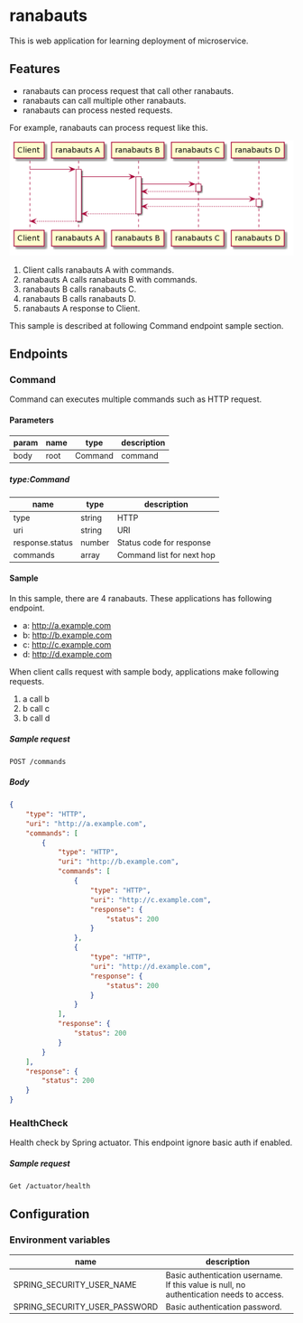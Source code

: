 # ranabauts
This is web application for learning deployment of microservice.

## Features

* ranabauts can process request that call other ranabauts.
* ranabauts can call multiple other ranabauts.
* ranabauts can process nested requests. 

For example, ranabauts can process request like this.

![sample](./doc/sample.png)

1. Client calls ranabauts A with commands.
2. ranabauts A calls ranabauts B with commands.
3. ranabauts B calls ranabauts C.
4. ranabauts B calls ranabauts D.
5. ranabauts A response to Client.

This sample is described at following Command endpoint sample section.

## Endpoints

### Command

Command can executes multiple commands such as HTTP request.

#### Parameters

| param | name | type | description |
| --- | --- | --- | --- |
| body | root | Command | command |

##### type:Command

| name | type | description |
| --- | --- | --- |
| type | string | HTTP |
| uri | string | URI |
| response.status | number | Status code for response |
| commands | array<Command> | Command list for next hop |

#### Sample

In this sample, there are 4 ranabauts.
These applications has following endpoint.
 
* a: http://a.example.com
* b: http://b.example.com
* c: http://c.example.com
* d: http://d.example.com

When client calls request with sample body, applications make following requests. 

1. a call b
2. b call c
3. b call d

##### Sample request
```
POST /commands
```

##### Body
```json
{
    "type": "HTTP",
    "uri": "http://a.example.com",
    "commands": [
        {
            "type": "HTTP",
            "uri": "http://b.example.com",
            "commands": [
                {
                    "type": "HTTP",
                    "uri": "http://c.example.com",
                    "response": {
                        "status": 200
                    }
                },
                {
                    "type": "HTTP",
                    "uri": "http://d.example.com",
                    "response": {
                        "status": 200
                    }
                }
            ],
            "response": {
                "status": 200
            }
        }
    ],
    "response": {
        "status": 200
    }
}
```

### HealthCheck

Health check by Spring actuator.
This endpoint ignore basic auth if enabled.

##### Sample request

```
Get /actuator/health
```

## Configuration
### Environment variables

| name | description |
| ---- | ----------- |
| SPRING_SECURITY_USER_NAME | Basic authentication username. If this value is null, no authentication needs to access.|
| SPRING_SECURITY_USER_PASSWORD | Basic authentication password. |

